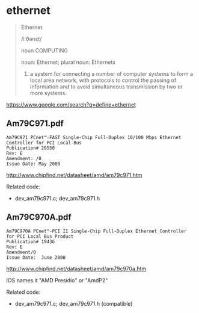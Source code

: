 ethernet
===========

> Ethernet
> 
> /iːθənɛt/
>
> noun COMPUTING
>
> noun: Ethernet; plural noun: Ethernets
>
> 1. a system for connecting a number of computer systems to form a local area network, with protocols to control the passing of information and to avoid simultaneous transmission by two or more systems.

https://www.google.com/search?q=define+ethernet


Am79C971.pdf
------------

```
Am79C971 PCnet™-FAST Single-Chip Full-Duplex 10/100 Mbps Ethernet Controller for PCI Local Bus
Publication# 20550
Rev: E
Amendment: /0
Issue Date: May 2000
```

http://www.chipfind.net/datasheet/amd/am79c971.htm

Related code:
* dev_am79c971.c; dev_am79c971.h


Am79C970A.pdf
------------

```
Am79C970A PCnet™-PCI II Single-Chip Full-Duplex Ethernet Controller for PCI Local Bus Product
Publication# 19436
Rev: E
Amendment/0
Issue Date:  June 2000
```

http://www.chipfind.net/datasheet/amd/am79c970a.htm

IOS names it "AMD Presidio" or "AmdP2"

Related code:
* dev_am79c971.c; dev_am79c971.h (compatible)
